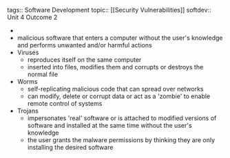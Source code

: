 tags:: Software Development
topic:: [[Security Vulnerabilities]]
softdev:: Unit 4 Outcome 2

-
- malicious software that enters a computer without the user's knowledge and performs unwanted and/or harmful actions
- Viruses
	- reproduces itself on the same computer
	- inserted into files, modifies them and corrupts or destroys the normal file
- Worms
	- self-replicating malicious code that can spread over networks
	- can modify, delete or corrupt data or act as a 'zombie' to enable remote control of systems
- Trojans
	- impersonates 'real' software or is attached to modified versions of software and installed at the same time without the user's knowledge
	- the user grants the malware permissions by thinking they are only installing the desired software